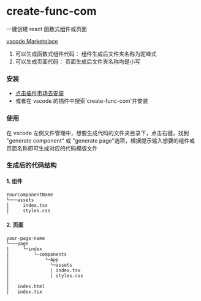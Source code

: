 # create-func-com

一键创建 react 函数式组件或页面

[vscode Marketplace](https://marketplace.visualstudio.com/items?itemName=wanpp.create-func-com)

1. 可以生成函数式组件代码： 组件生成后文件夹名称为驼峰式
2. 可以生成页面代码： 页面生成后文件夹名称均是小写

### 安装

- [点击插件市场去安装](https://marketplace.visualstudio.com/items?itemName=wanpp.create-func-com)
- 或者在 vscode 的插件中搜索'create-func-com'并安装

### 使用

在 vscode 左侧文件管理中，想要生成代码的文件夹目录下，点击右键，找到 "generate component" 或 "generate page"选项，根据提示输入想要的组件或页面名称即可生成对应的代码模版文件

### 生成后的代码结构

#### 1. 组件

```
YourComponentName
└───assets
│     index.tsx
│     styles.css
```

#### 2. 页面

```
your-page-name
└───page
|     └─index
|         └─components
│             └─App
│               └─assets
│               | index.tsx
│               | styles.css
│
│   index.html
│   index.tsx
```

